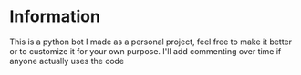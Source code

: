 # Information
This is a python bot I made as a personal project, feel free to make it better or to customize it for your own purpose. 
I'll add commenting over time if anyone actually uses the code
